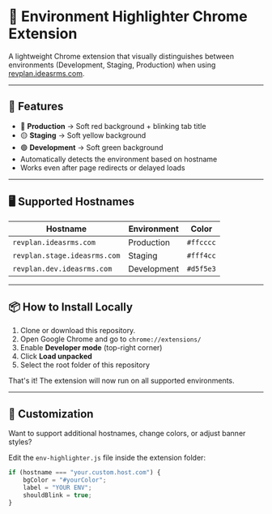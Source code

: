 # 🔧 Environment Highlighter Chrome Extension

A lightweight Chrome extension that visually distinguishes between environments (Development, Staging, Production) when using [revplan.ideasrms.com](https://revplan.ideasrms.com).

---

## 🚀 Features

- 🔴 **Production** → Soft red background + blinking tab title
- 🟡 **Staging** → Soft yellow background
- 🟢 **Development** → Soft green background
- Automatically detects the environment based on hostname
- Works even after page redirects or delayed loads

---

## 🖥 Supported Hostnames

| Hostname                          | Environment | Color     |
|----------------------------------|-------------|-----------|
| `revplan.ideasrms.com`           | Production  | `#ffcccc` |
| `revplan.stage.ideasrms.com`     | Staging     | `#fff4cc` |
| `revplan.dev.ideasrms.com`       | Development | `#d5f5e3` |

---

## 📦 How to Install Locally

1. Clone or download this repository.
2. Open Google Chrome and go to `chrome://extensions/`
3. Enable **Developer mode** (top-right corner)
4. Click **Load unpacked**
5. Select the root folder of this repository

That's it! The extension will now run on all supported environments.

---

## 📄 Customization

Want to support additional hostnames, change colors, or adjust banner styles?

Edit the `env-highlighter.js` file inside the extension folder:
```js
if (hostname === "your.custom.host.com") {
    bgColor = "#yourColor";
    label = "YOUR ENV";
    shouldBlink = true;
}
